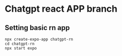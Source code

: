 # Chatgpt react APP branch
## Setting basic rn app

```
npx create-expo-app chatgpt-rn
cd chatgpt-rn
npx start expo

```